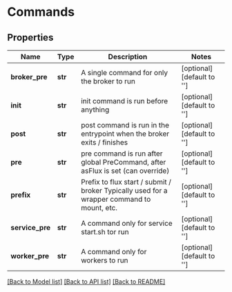 # Commands


## Properties
Name | Type | Description | Notes
------------ | ------------- | ------------- | -------------
**broker_pre** | **str** | A single command for only the broker to run | [optional] [default to '']
**init** | **str** | init command is run before anything | [optional] [default to '']
**post** | **str** | post command is run in the entrypoint when the broker exits / finishes | [optional] [default to '']
**pre** | **str** | pre command is run after global PreCommand, after asFlux is set (can override) | [optional] [default to '']
**prefix** | **str** | Prefix to flux start / submit / broker Typically used for a wrapper command to mount, etc. | [optional] [default to '']
**service_pre** | **str** | A command only for service start.sh tor run | [optional] [default to '']
**worker_pre** | **str** | A command only for workers to run | [optional] [default to '']

[[Back to Model list]](../README.md#documentation-for-models) [[Back to API list]](../README.md#documentation-for-api-endpoints) [[Back to README]](../README.md)


